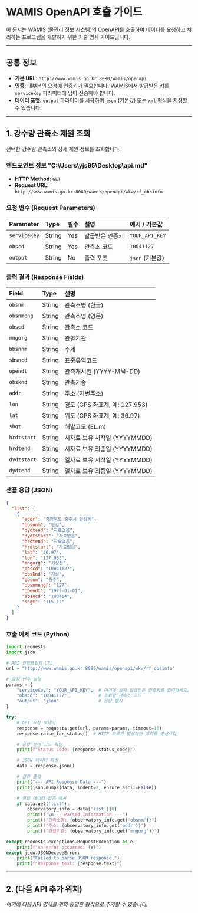 
# WAMIS OpenAPI 호출 가이드

이 문서는 WAMIS (물관리 정보 시스템)의 OpenAPI를 호출하여 데이터를 요청하고 처리하는 프로그램을 개발하기 위한 기술 명세 가이드입니다.

---

## 공통 정보

- **기본 URL**: `http://www.wamis.go.kr:8080/wamis/openapi`
- **인증**: 대부분의 요청에 인증키가 필요합니다. WAMIS에서 발급받은 키를 `serviceKey` 파라미터에 담아 전송해야 합니다.
- **데이터 포맷**: `output` 파라미터를 사용하여 `json` (기본값) 또는 `xml` 형식을 지정할 수 있습니다.

---

## 1. 강수량 관측소 제원 조회

선택한 강수량 관측소의 상세 제원 정보를 조회합니다.

### 엔드포인트 정보 "C:\Users\yjs95\Desktop\api.md"

- **HTTP Method**: `GET`
- **Request URL**: `http://www.wamis.go.kr:8080/wamis/openapi/wkw/rf_obsinfo`

### 요청 변수 (Request Parameters)

| Parameter  | Type   | 필수 | 설명         | 예시 / 기본값 |
| :--------- | :----- | :--- | :----------- | :------------ |
| `serviceKey` | String | Yes  | 발급받은 인증키 | `YOUR_API_KEY` |
| `obscd`    | String | Yes  | 관측소 코드  | `10041127`    |
| `output`   | String | No   | 출력 포맷    | `json` (기본값) |

### 출력 결과 (Response Fields)

| Field       | Type   | 설명                           |
| :---------- | :----- | :----------------------------- |
| `obsnm`     | String | 관측소명 (한글)                |
| `obsnmeng`  | String | 관측소명 (영문)                |
| `obscd`     | String | 관측소 코드                    |
| `mngorg`    | String | 관할기관                       |
| `bbsnnm`    | String | 수계                           |
| `sbsncd`    | String | 표준유역코드                   |
| `opendt`    | String | 관측개시일 (YYYY-MM-DD)        |
| `obsknd`    | String | 관측기종                       |
| `addr`      | String | 주소 (지번주소)                |
| `lon`       | String | 경도 (GPS 좌표계, 예: 127.953) |
| `lat`       | String | 위도 (GPS 좌표계, 예: 36.97)   |
| `shgt`      | String | 해발고도 (EL.m)                |
| `hrdtstart` | String | 시자료 보유 시작일 (YYYYMMDD)  |
| `hrdtend`   | String | 시자료 보유 최종일 (YYYYMMDD)  |
| `dydtstart` | String | 일자료 보유 시작일 (YYYYMMDD)  |
| `dydtend`   | String | 일자료 보유 최종일 (YYYYMMDD)  |

### 샘플 응답 (JSON)

```json
{
  "list": [
    {
      "addr": "충청북도 충주시 안림동",
      "bbsnnm": "한강",
      "dydtend": "자료없음",
      "dydtstart": "자료없음",
      "hrdtend": "자료없음",
      "hrdtstart": "자료없음",
      "lat": "36.97",
      "lon": "127.953",
      "mngorg": "기상청",
      "obscd": "10041127",
      "obsknd": "지상",
      "obsnm": "충주",
      "obsnmeng": "127",
      "opendt": "1972-01-01",
      "sbsncd": "100414",
      "shgt": "115.12"
    }
  ]
}
```

### 호출 예제 코드 (Python)

```python
import requests
import json

# API 엔드포인트 URL
url = "http://www.wamis.go.kr:8080/wamis/openapi/wkw/rf_obsinfo"

# 요청 변수 설정
params = {
    "serviceKey": "YOUR_API_KEY",  # 여기에 실제 발급받은 인증키를 입력하세요.
    "obscd": "10041127",           # 조회할 관측소 코드
    "output": "json"               # 응답 형식
}

try:
    # GET 요청 보내기
    response = requests.get(url, params=params, timeout=10)
    response.raise_for_status()  # HTTP 오류가 발생하면 예외를 발생시킴

    # 응답 상태 코드 확인
    print(f"Status Code: {response.status_code}")

    # JSON 데이터 파싱
    data = response.json()

    # 결과 출력
    print("--- API Response Data ---")
    print(json.dumps(data, indent=2, ensure_ascii=False))

    # 특정 데이터 접근 예시
    if data.get('list'):
        observatory_info = data['list'][0]
        print(f"\n--- Parsed Information ---")
        print(f"관측소명: {observatory_info.get('obsnm')}")
        print(f"주소: {observatory_info.get('addr')}")
        print(f"관할기관: {observatory_info.get('mngorg')}")

except requests.exceptions.RequestException as e:
    print(f"An error occurred: {e}")
except json.JSONDecodeError:
    print("Failed to parse JSON response.")
    print(f"Response text: {response.text}")

```

---

## 2. (다음 API 추가 위치)

*여기에 다음 API 명세를 위와 동일한 형식으로 추가할 수 있습니다.*

